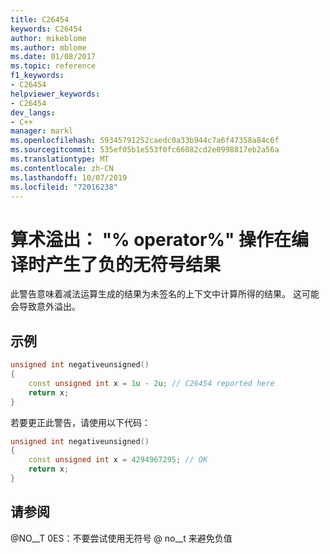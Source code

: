 ```yaml
---
title: C26454
keywords: C26454
author: mikeblome
ms.author: mblome
ms.date: 01/08/2017
ms.topic: reference
f1_keywords:
- C26454
helpviewer_keywords:
- C26454
dev_langs:
- C++
manager: markl
ms.openlocfilehash: 59345791252caedc0a33b944c7a6f47358a84c6f
ms.sourcegitcommit: 535ef05b1e553f0fc66082cd2e0998817eb2a56a
ms.translationtype: MT
ms.contentlocale: zh-CN
ms.lasthandoff: 10/07/2019
ms.locfileid: "72016238"
---
```

# <a name="arithmetic-overflow-operator-operation-produces-a-negative-unsigned-result-at-compile-time"></a>算术溢出： "% operator%" 操作在编译时产生了负的无符号结果

  此警告意味着减法运算生成的结果为未签名的上下文中计算所得的结果。 这可能会导致意外溢出。

## <a name="example"></a>示例

```cpp
unsigned int negativeunsigned()
{
    const unsigned int x = 1u - 2u; // C26454 reported here
    return x;
}
```

若要更正此警告，请使用以下代码：

```cpp
unsigned int negativeunsigned()
{
    const unsigned int x = 4294967295; // OK
    return x;
}
```

## <a name="see-also"></a>请参阅
@NO__T 0ES：不要尝试使用无符号 @ no__t 来避免负值
